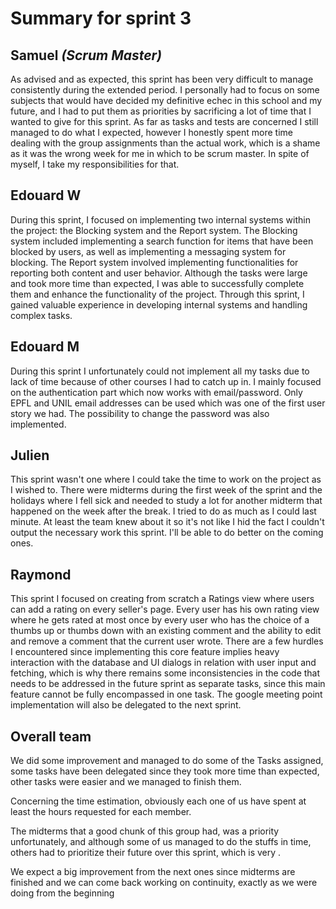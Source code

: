 # Summary for sprint 3

## Samuel _(Scrum Master)_
As advised and as expected, this sprint has been very difficult to manage consistently during the extended period.  I personally had to focus on some subjects that would have decided my definitive echec in this school and my future, and I had to put them as priorities by sacrificing a lot of time that I wanted to give for this sprint.  As far as tasks and tests are concerned I still managed to do what I expected, however I honestly spent more time dealing with the group assignments than the actual work, which is a shame as it was the wrong week for me in which to be scrum master.  In spite of myself, I take my responsibilities for that.



## Edouard **W**
During this sprint, I focused on implementing two internal systems within the project: the Blocking system and the Report system. The Blocking system included implementing a search function for items that have been blocked by users, as well as implementing a messaging system for blocking. The Report system involved implementing functionalities for reporting both content and user behavior. Although the tasks were large and took more time than expected, I was able to successfully complete them and enhance the functionality of the project. Through this sprint, I gained valuable experience in developing internal systems and handling complex tasks.


## Edouard **M** 
During this sprint I unfortunately could not implement all my tasks due to lack of time because of other courses I had to catch up in.
I mainly focused on the authentication part which now works with email/password. Only EPFL and UNIL email addresses can be used which was one of the first user story we had. The possibility to change the password was also implemented.



## Julien

This sprint wasn't one where I could take the time to work on the project as I wished to. There were midterms during the first week of the sprint and the holidays where I fell sick and needed to study a lot for another midterm that happened on the week after the break. I tried to do as much as I could last minute. At least the team knew about it so it's not like I hid the fact I couldn't output the necessary work this sprint. I'll be able to do better on the coming ones.



## Raymond

This sprint I focused on creating from scratch a Ratings view where users can add a rating on every seller's page. Every user has his own rating view where he gets rated at most once by every user who has the choice of a thumbs up or thumbs down with an existing comment and the ability to edit and remove a comment that the current user wrote. There are a few hurdles I encountered since implementing this core feature implies heavy interaction with the database and UI dialogs in relation with user input and fetching, which is why there remains some inconsistencies in the code that needs to be addressed in the future sprint as separate tasks, since this main feature cannot be fully encompassed in one task. The google meeting point implementation will also be delegated to the next sprint. 



## Overall team

We did some improvement and managed to do some of the Tasks assigned, some tasks have been delegated since they took more time than expected, other tasks were easier and we managed to finish them.

Concerning the time estimation, obviously each one of us have spent at least the hours requested for each member.

The midterms that a good chunk of this group had, was a priority unfortunately, and although some of us managed to do the stuffs in time, others had to prioritize their future over this sprint, which is very  .

We expect a big improvement from the next ones since midterms are finished and we can come back working on continuity, exactly as we were doing from the beginning

